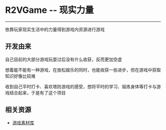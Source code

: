# R2VGame -- 现实力量
***
依靠玩家现实生活中的力量得到游戏内资源进行游戏

## 开发由来
自己目前的大部分游戏玩耍过后没有什么收获，反而更加空虚

想着能不能有一种游戏，在放松娱乐的同时，也能收获一些进步，但在游戏中获取知识好像比较难

收到自己平时打卡、喜欢塔防游戏的感受，想将平时的学习、锻炼身体等打卡与游戏结合起来，于是有了这个项目

## 相关资源
- [游戏素材库](https://game-icons.net/)